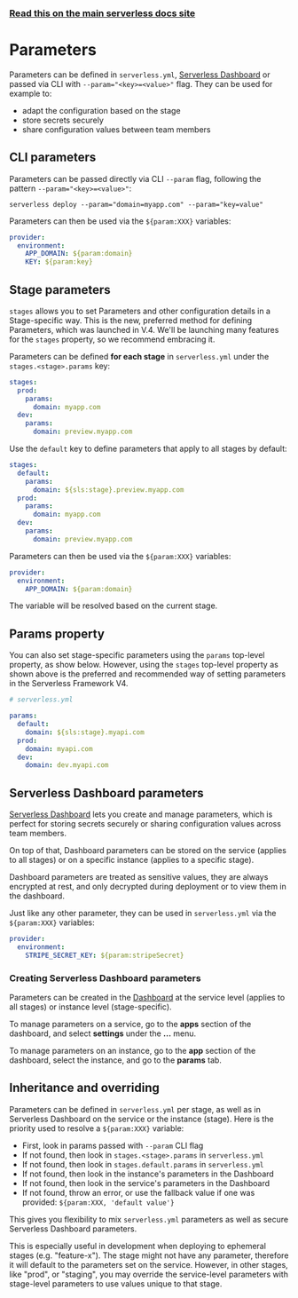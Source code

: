 <!--
title: Serverless Framework - Parameters
description: Learn how to use parameters in Serverless Framework for adaptable configurations, secure secret storage, and shared configuration values. This guide covers CLI parameters, stage-specific parameters, and Serverless Dashboard parameters.
short_title: Serverless Parameters
keywords:
  [
    'Serverless Framework',
    'parameters',
    'configuration',
    'CLI parameters',
    'stage parameters',
    'Serverless Dashboard',
    'secure secrets',
  ]
-->

<!-- DOCS-SITE-LINK:START automatically generated  -->

### [Read this on the main serverless docs site](https://www.serverless.com/framework/docs/guides/parameters)

<!-- DOCS-SITE-LINK:END -->

# Parameters

Parameters can be defined in `serverless.yml`, [Serverless Dashboard](https://app.serverless.com) or passed via CLI with `--param="<key>=<value>"` flag. They can be used for example to:

- adapt the configuration based on the stage
- store secrets securely
- share configuration values between team members

## CLI parameters

Parameters can be passed directly via CLI `--param` flag, following the pattern `--param="<key>=<value>"`:

```
serverless deploy --param="domain=myapp.com" --param="key=value"
```

Parameters can then be used via the `${param:XXX}` variables:

```yaml
provider:
  environment:
    APP_DOMAIN: ${param:domain}
    KEY: ${param:key}
```

## Stage parameters

`stages` allows you to set Parameters and other configuration details in a Stage-specific way. This is the new, preferred method for defining Parameters, which was launched in V.4. We'll be launching many features for the `stages` property, so we recommend embracing it.

Parameters can be defined **for each stage** in `serverless.yml` under the `stages.<stage>.params` key:

```yaml
stages:
  prod:
    params:
      domain: myapp.com
  dev:
    params:
      domain: preview.myapp.com
```

Use the `default` key to define parameters that apply to all stages by default:

```yaml
stages:
  default:
    params:
      domain: ${sls:stage}.preview.myapp.com
  prod:
    params:
      domain: myapp.com
  dev:
    params:
      domain: preview.myapp.com
```

Parameters can then be used via the `${param:XXX}` variables:

```yaml
provider:
  environment:
    APP_DOMAIN: ${param:domain}
```

The variable will be resolved based on the current stage.

## Params property

You can also set stage-specific parameters using the `params` top-level property, as show below. However, using the `stages` top-level property as shown above is the preferred and recommended way of setting parameters in the Serverless Framework V4.

```yml
# serverless.yml

params:
  default:
    domain: ${sls:stage}.myapi.com
  prod:
    domain: myapi.com
  dev:
    domain: dev.myapi.com
```

## Serverless Dashboard parameters

[Serverless Dashboard](https://www.serverless.com/secrets) lets you create and manage parameters, which is perfect for storing secrets securely or sharing configuration values across team members.

On top of that, Dashboard parameters can be stored on the service (applies to all stages) or on a specific instance (applies to a specific stage).

Dashboard parameters are treated as sensitive values, they are always encrypted at rest, and only decrypted during deployment or to view them in the dashboard.

Just like any other parameter, they can be used in `serverless.yml` via the `${param:XXX}` variables:

```yaml
provider:
  environment:
    STRIPE_SECRET_KEY: ${param:stripeSecret}
```

### Creating Serverless Dashboard parameters

Parameters can be created in the [Dashboard](https://app.serverless.com/) at the service level (applies to all stages) or instance level (stage-specific).

To manage parameters on a service, go to the **apps** section of the dashboard, and select **settings** under the **...** menu.

To manage parameters on an instance, go to the **app** section of the dashboard, select the instance, and go to the **params** tab.

## Inheritance and overriding

Parameters can be defined in `serverless.yml` per stage, as well as in Serverless Dashboard on the service or the instance (stage). Here is the priority used to resolve a `${param:XXX}` variable:

- First, look in params passed with `--param` CLI flag
- If not found, then look in `stages.<stage>.params` in `serverless.yml`
- If not found, then look in `stages.default.params` in `serverless.yml`
- If not found, then look in the instance's parameters in the Dashboard
- If not found, then look in the service's parameters in the Dashboard
- If not found, throw an error, or use the fallback value if one was provided: `${param:XXX, 'default value'}`

This gives you flexibility to mix `serverless.yml` parameters as well as secure Serverless Dashboard parameters.

This is especially useful in development when deploying to ephemeral stages (e.g. "feature-x"). The stage might not have any parameter, therefore it will default to the parameters set on the service. However, in other stages, like "prod", or "staging", you may override the service-level parameters with stage-level parameters to use values unique to that stage.
